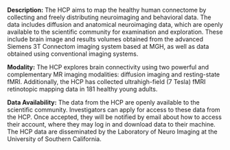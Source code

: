 **Description:** The HCP aims to map the healthy human connectome by collecting and freely distributing neuroimaging and behavioral data. The data includes diffusion and anatomical neuroimaging data, which are openly available to the scientific community for examination and exploration. These include brain image and results volumes obtained from the advanced Siemens 3T Connectom imaging system based at MGH, as well as data obtained using conventional imaging systems.<br>

**Modality:** The HCP explores brain connectivity using two powerful and complementary MR imaging modalities: diffusion imaging and resting-state fMRI. Additionally, the HCP has collected ultrahigh-field (7 Tesla) fMRI retinotopic mapping data in 181 healthy young adults.<br>

**Data Availability:** The data from the HCP are openly available to the scientific community. Investigators can apply for access to these data from the HCP. Once accepted, they will be notified by email about how to access their account, where they may log in and download data to their machine. The HCP data are disseminated by the Laboratory of Neuro Imaging at the University of Southern California.
